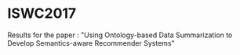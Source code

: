 # ISWC2017

Results for the paper : "Using Ontology-based Data Summarization to Develop Semantics-aware Recommender Systems"
